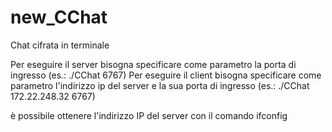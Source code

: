 # new_CChat

Chat cifrata in terminale

Per eseguire il server bisogna specificare come parametro la porta di ingresso (es.: ./CChat 6767)
Per eseguire il client bisogna specificare come parametro l'indirizzo ip del server e la sua porta di ingresso (es.: ./CChat  172.22.248.32 6767)

è possibile ottenere l'indirizzo IP del server con il comando ifconfig

